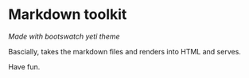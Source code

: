 # Markdown toolkit

*Made with bootswatch yeti theme*

Bascially, takes the markdown files and renders into HTML and serves.

Have fun.